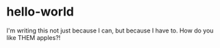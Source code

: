 # hello-world

I'm writing this not just because I can, but because I have to.
How do you like THEM apples?!
